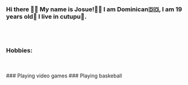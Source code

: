 ### Hi there 👋🏼  My name is Josue!👦🏽 I am Dominican🇩🇴, I am 19 years old🎂 I live in cutupu🌆.
<br> <br>
### Hobbies:
<br>
<br>
### Playing video games
### Playing baskeball

